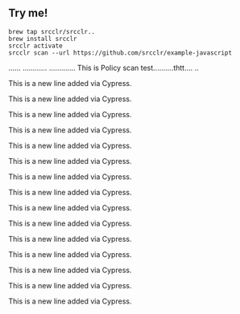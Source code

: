 ## Try me!

```****** Policy Scan ******* ****** Policy Scan ******* 
brew tap srcclr/srcclr..
brew install srcclr
srcclr activate
srcclr scan --url https://github.com/srcclr/example-javascript
```
......
............
.............
This is Policy scan test..........thtt....
..


This is a new line added via Cypress.

This is a new line added via Cypress.

This is a new line added via Cypress.

This is a new line added via Cypress.

This is a new line added via Cypress.

This is a new line added via Cypress.

This is a new line added via Cypress.

This is a new line added via Cypress.

This is a new line added via Cypress.

This is a new line added via Cypress.

This is a new line added via Cypress.

This is a new line added via Cypress.

This is a new line added via Cypress.

This is a new line added via Cypress.

This is a new line added via Cypress.